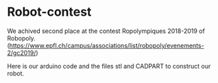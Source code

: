 # Robot-contest

We achived second place at the contest Ropolympiques 2018-2019 of Robopoly.(https://www.epfl.ch/campus/associations/list/robopoly/evenements-2/gc2019/)

Here is our arduino code and the files stl and CADPART to construct our robot.

